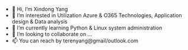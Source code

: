 - 👋 Hi, I’m Xindong Yang
- 👀 I’m interested in Utilization Azure & O365 Technologies, Application design & Data analysis
- 🌱 I’m currently learning Python & Linux system administration 
- 💞️ I’m looking to collaborate on ...
- 📫 You can reach by terenyang@gmail/outlook.com

<!---
terenyang/terenyang is a ✨ special ✨ repository because its `README.md` (this file) appears on your GitHub profile.
You can click the Preview link to take a look at your changes.
--->
